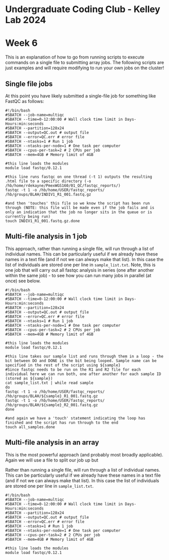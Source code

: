 Undergraduate Coding Club - Kelley Lab 2024
================
Week 6
================

This is an explanation of how to go from running scripts to execute commands on a single file to submitting array jobs. The following scripts are just examples and will require modifying to run your own jobs on the cluster!

## Single file jobs

At this point you have likely submitted a single-file job for something like FastQC as follows:

```
#!/bin/bash
#SBATCH --job-name=multiqc
#SBATCH --time=0-12:00:00 # Wall clock time limit in Days-Hours:min:seconds
#SBATCH --partition=128x24
#SBATCH --output=QC.out # output file
#SBATCH --error=QC.err # error file
#SBATCH --ntasks=1 # Run 1 job
#SBATCH --ntasks-per-node=1 # One task per computer
#SBATCH --cpus-per-task=2 # 2 CPUs per job
#SBATCH --mem=4GB # Memory limit of 4GB

#this line loads the modules
module load fastqc/0.12.1

#this line runs fastqc on one thread (-t 1) outputs the resulting .html file to a specific directory (-o /hb/home/rdekayne/PmexWGS160/01_QC/fastqc_reports/)
fastqc -t 1 -o /hb/home/USER/fastqc_reports/ /hb/groups/BLAH/INDIV1_R1_001.fastq.gz

#and then 'touches' this file so we know the script has been run through (NOTE: this file will be made even if the job fails and is only an indication that the job no longer sits in the queue or is currently being run)
touch INDIV1_R1_001.fastq.gz.done
```

## Multi-file analysis in 1 job

This approach, rather than running a single file, will run through a list of individual names. This can be particularly useful if we already have these names in a text file (and if not we can always make that list). In this case the list of individuals are stored one per line in `sample_list.txt`. Note, this is one job that will carry out all fastqc analysis in series (one after another within the same job) - to see how you can run many jobs in parallel (at once) see below.

```
#!/bin/bash
#SBATCH --job-name=multiqc
#SBATCH --time=0-12:00:00 # Wall clock time limit in Days-Hours:min:seconds
#SBATCH --partition=128x24
#SBATCH --output=QC.out # output file
#SBATCH --error=QC.err # error file
#SBATCH --ntasks=1 # Run 1 job
#SBATCH --ntasks-per-node=1 # One task per computer
#SBATCH --cpus-per-task=2 # 2 CPUs per job
#SBATCH --mem=4GB # Memory limit of 4GB

#this line loads the modules
module load fastqc/0.12.1

#this line takes our sample list and runs through them in a loop - the bit between DO and DONE is the bit being looped. Sample name can be specified in the rest of the script using ${sample}
#Since fastqc needs to be run on the R1 and R2 file for each individual here we can run both, one after another for each sample ID (stored as ${sample})
cat sample_list.txt | while read sample
do
fastqc -t 1 -o /hb/home/USER/fastqc_reports/ /hb/groups/BLAH/${sample}_R1_001.fastq.gz
fastqc -t 1 -o /hb/home/USER/fastqc_reports/ /hb/groups/BLAH/${sample}_R2_001.fastq.gz
done

#and again we have a 'touch' statement indicating the loop has finished and the script has run through to the end
touch all_samples.done

```

## Multi-file analysis in an array

This is the  most powerful approach (and probably most broadly applicable). Again we will use a file to split our job up but

Rather than running a single file, will run through a list of individual names. This can be particularly useful if we already have these names in a text file (and if not we can always make that list). In this case the list of individuals are stored one per line in `sample_list.txt`.

```
#!/bin/bash
#SBATCH --job-name=multiqc
#SBATCH --time=0-12:00:00 # Wall clock time limit in Days-Hours:min:seconds
#SBATCH --partition=128x24
#SBATCH --output=QC.out # output file
#SBATCH --error=QC.err # error file
#SBATCH --ntasks=1 # Run 1 job
#SBATCH --ntasks-per-node=1 # One task per computer
#SBATCH --cpus-per-task=2 # 2 CPUs per job
#SBATCH --mem=4GB # Memory limit of 4GB

#this line loads the modules
module load fastqc/0.12.1
